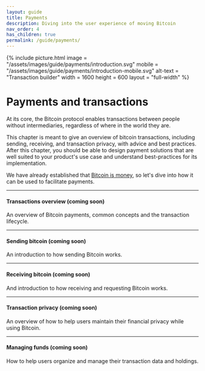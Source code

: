 ```yaml
---
layout: guide
title: Payments
description: Diving into the user experience of moving Bitcoin
nav_order: 4
has_children: true
permalink: /guide/payments/
---
```


{% include picture.html
   image = "/assets/images/guide/payments/introduction.svg"
   mobile = "/assets/images/guide/payments/introduction-mobile.svg"
   alt-text = "Transaction builder"
   width = 1600
   height = 600
   layout = "full-width"
%}

# Payments and transactions

At its core, the Bitcoin protocol enables transactions between people without intermediaries, regardless of where in the world they are.

This chapter is meant to give an overview of bitcoin transactions, including sending, receiving, and transaction privacy, with advice and best practices. After this chapter, you should be able to design payment solutions that are well suited to your product's use case and understand best-practices for its implementation.

We have already established that [Bitcoin is money](https://bitcoin.design/guide/getting-started/why-bitcoin-is-unique/#its-money-but-digital), so let's dive into how it can be used to facilitate payments.

---

#### Transactions overview (coming soon)

An overview of Bitcoin payments, common concepts and the transaction lifecycle.

---

#### Sending bitcoin (coming soon)

An introduction to how sending Bitcoin works.

---

#### Receiving bitcoin (coming soon)

And introduction to how receiving and requesting Bitcoin works.

---

#### Transaction privacy (coming soon)

An overview of how to help users maintain their financial privacy while using Bitcoin.

---

#### Managing funds (coming soon)

How to help users organize and manage their transaction data and holdings.

